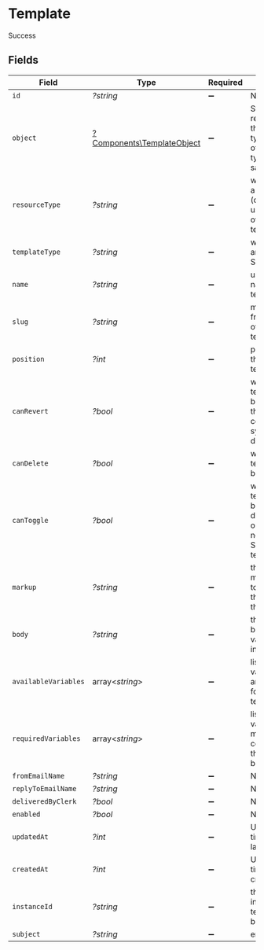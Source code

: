 # Template

Success


## Fields

| Field                                                                                      | Type                                                                                       | Required                                                                                   | Description                                                                                |
| ------------------------------------------------------------------------------------------ | ------------------------------------------------------------------------------------------ | ------------------------------------------------------------------------------------------ | ------------------------------------------------------------------------------------------ |
| `id`                                                                                       | *?string*                                                                                  | :heavy_minus_sign:                                                                         | N/A                                                                                        |
| `object`                                                                                   | [?Components\TemplateObject](../../Models/Components/TemplateObject.md)                    | :heavy_minus_sign:                                                                         | String representing the object's type. Objects of the same type share the same value.<br/> |
| `resourceType`                                                                             | *?string*                                                                                  | :heavy_minus_sign:                                                                         | whether this is a system (default) or user overridden) template                            |
| `templateType`                                                                             | *?string*                                                                                  | :heavy_minus_sign:                                                                         | whether this is an email or SMS template                                                   |
| `name`                                                                                     | *?string*                                                                                  | :heavy_minus_sign:                                                                         | user-friendly name of the template                                                         |
| `slug`                                                                                     | *?string*                                                                                  | :heavy_minus_sign:                                                                         | machine-friendly name of the template                                                      |
| `position`                                                                                 | *?int*                                                                                     | :heavy_minus_sign:                                                                         | position with the listing of templates                                                     |
| `canRevert`                                                                                | *?bool*                                                                                    | :heavy_minus_sign:                                                                         | whether this template can be reverted to the corresponding system default                  |
| `canDelete`                                                                                | *?bool*                                                                                    | :heavy_minus_sign:                                                                         | whether this template can be deleted                                                       |
| `canToggle`                                                                                | *?bool*                                                                                    | :heavy_minus_sign:                                                                         | whether this template can be enabled or disabled, true only for notification SMS templates |
| `markup`                                                                                   | *?string*                                                                                  | :heavy_minus_sign:                                                                         | the editor markup used to generate the body of the template                                |
| `body`                                                                                     | *?string*                                                                                  | :heavy_minus_sign:                                                                         | the template body before variable interpolation                                            |
| `availableVariables`                                                                       | array<*string*>                                                                            | :heavy_minus_sign:                                                                         | list of variables that are available for use in the template body                          |
| `requiredVariables`                                                                        | array<*string*>                                                                            | :heavy_minus_sign:                                                                         | list of variables that must be contained in the template body                              |
| `fromEmailName`                                                                            | *?string*                                                                                  | :heavy_minus_sign:                                                                         | N/A                                                                                        |
| `replyToEmailName`                                                                         | *?string*                                                                                  | :heavy_minus_sign:                                                                         | N/A                                                                                        |
| `deliveredByClerk`                                                                         | *?bool*                                                                                    | :heavy_minus_sign:                                                                         | N/A                                                                                        |
| `enabled`                                                                                  | *?bool*                                                                                    | :heavy_minus_sign:                                                                         | N/A                                                                                        |
| `updatedAt`                                                                                | *?int*                                                                                     | :heavy_minus_sign:                                                                         | Unix timestamp of last update.<br/>                                                        |
| `createdAt`                                                                                | *?int*                                                                                     | :heavy_minus_sign:                                                                         | Unix timestamp of creation.<br/>                                                           |
| `instanceId`                                                                               | *?string*                                                                                  | :heavy_minus_sign:                                                                         | the id of the instance the template belongs to                                             |
| `subject`                                                                                  | *?string*                                                                                  | :heavy_minus_sign:                                                                         | email subject                                                                              |